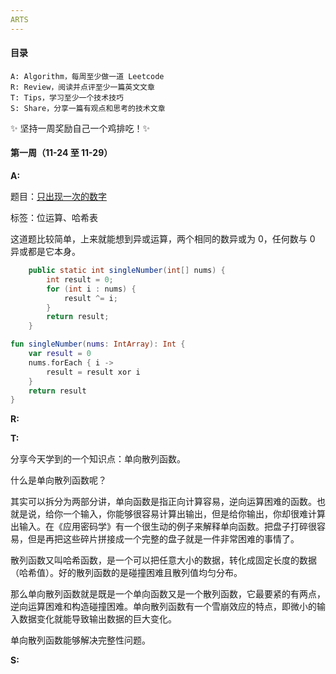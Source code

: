 ```yaml
---
ARTS
---
```


#### 目录

```
A: Algorithm，每周至少做一道 Leetcode
R: Review，阅读并点评至少一篇英文文章
T: Tips，学习至少一个技术技巧
S: Share，分享一篇有观点和思考的技术文章
```

✨ 坚持一周奖励自己一个鸡排吃！✨

#### 第一周（11-24 至 11-29）

**A:**

题目：[只出现一次的数字](https://leetcode-cn.com/problems/single-number/)

标签：位运算、哈希表

这道题比较简单，上来就能想到异或运算，两个相同的数异或为 0，任何数与 0 异或都是它本身。

```java
    public static int singleNumber(int[] nums) {
        int result = 0;
        for (int i : nums) {
            result ^= i;
        }
        return result;
    }
```

```kotlin
fun singleNumber(nums: IntArray): Int {
    var result = 0
    nums.forEach { i ->
        result = result xor i
    }
    return result
}
```

**R:**

**T:**

分享今天学到的一个知识点：单向散列函数。

什么是单向散列函数呢？

其实可以拆分为两部分讲，单向函数是指正向计算容易，逆向运算困难的函数。也就是说，给你一个输入，你能够很容易计算出输出，但是给你输出，你却很难计算出输入。在《应用密码学》有一个很生动的例子来解释单向函数。把盘子打碎很容易，但是再把这些碎片拼接成一个完整的盘子就是一件非常困难的事情了。

散列函数又叫哈希函数，是一个可以把任意大小的数据，转化成固定长度的数据（哈希值）。好的散列函数的是碰撞困难且散列值均匀分布。

那么单向散列函数就是既是一个单向函数又是一个散列函数，它最要紧的有两点，逆向运算困难和构造碰撞困难。单向散列函数有一个雪崩效应的特点，即微小的输入数据变化就能导致输出数据的巨大变化。

单向散列函数能够解决完整性问题。

**S:**

